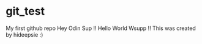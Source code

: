 # git_test
My first github repo
Hey Odin Sup !!
Hello World Wsupp !!
This was created by hideepsie :)
